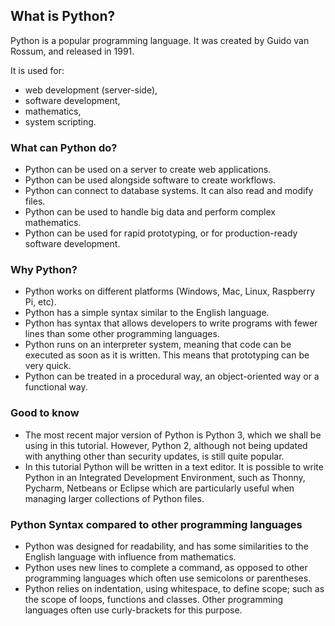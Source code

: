 ## What is Python?

Python is a popular programming language. It was created by Guido van Rossum, and released in 1991.

It is used for:

-   web development (server-side),
-   software development,
-   mathematics,
-   system scripting.

### What can Python do?

-   Python can be used on a server to create web applications.
-   Python can be used alongside software to create workflows.
-   Python can connect to database systems. It can also read and modify files.
-   Python can be used to handle big data and perform complex mathematics.
-   Python can be used for rapid prototyping, or for production-ready software development.

### Why Python?

-   Python works on different platforms (Windows, Mac, Linux, Raspberry Pi, etc).
-   Python has a simple syntax similar to the English language.
-   Python has syntax that allows developers to write programs with fewer lines than some other programming languages.
-   Python runs on an interpreter system, meaning that code can be executed as soon as it is written. This means that prototyping can be very quick.
-   Python can be treated in a procedural way, an object-oriented way or a functional way.

### Good to know

-   The most recent major version of Python is Python 3, which we shall be using in this tutorial. However, Python 2, although not being updated with anything other than security updates, is still quite popular.
-   In this tutorial Python will be written in a text editor. It is possible to write Python in an Integrated Development Environment, such as Thonny, Pycharm, Netbeans or Eclipse which are particularly useful when managing larger collections of Python files.

### Python Syntax compared to other programming languages

-   Python was designed for readability, and has some similarities to the English language with influence from mathematics.
-   Python uses new lines to complete a command, as opposed to other programming languages which often use semicolons or parentheses.
-   Python relies on indentation, using whitespace, to define scope; such as the scope of loops, functions and classes. Other programming languages often use curly-brackets for this purpose.